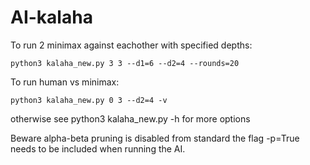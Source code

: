 # AI-kalaha

To run 2 minimax against eachother with specified depths:
```
python3 kalaha_new.py 3 3 --d1=6 --d2=4 --rounds=20
```
To run human vs minimax:
```
python3 kalaha_new.py 0 3 --d2=4 -v
```
otherwise see python3 kalaha_new.py -h for more options

Beware alpha-beta pruning is disabled from standard the flag -p=True needs to be included when running the AI.
